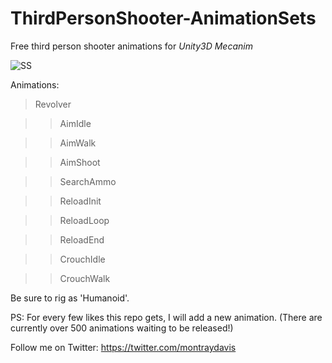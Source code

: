 # ThirdPersonShooter-AnimationSets
Free third person shooter animations for *Unity3D Mecanim*

![SS](https://raw.githubusercontent.com/ZenXChaos/ThirdPersonShooter-AnimationSets/master/ss.gif)

Animations: 

> Revolver

>> AimIdle

>> AimWalk

>> AimShoot

>> SearchAmmo

>> ReloadInit

>> ReloadLoop

>> ReloadEnd

>> CrouchIdle

>> CrouchWalk

Be sure to rig as 'Humanoid'.

PS: For every few likes this repo gets, I will add a new animation. (There are currently over 500 animations waiting to be released!)

Follow me on Twitter: https://twitter.com/montraydavis
